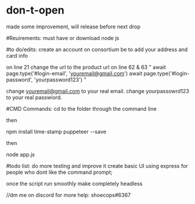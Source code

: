 # don-t-open

made some improvement, will release before next drop


#Reuirements:
must have or download node js

#to do/edits:
create an account on consortium be to add your address and card info

on line 21 change the url to the product url
on line 62 & 63
"        await page.type('#login-email', 'youremail@gmail.com')
        await page.type('#login-password', 'yourpassword123')
 "
 
 change youremail@gmail.com to your real email.
 change yourpassowrd123 to your real passwiord.

#CMD Commands:
cd to the folder through the command line 

then 

npm install time-stamp puppeteer --save

then

node app.js

#todo list:
do more testing and improve it
create basic UI using express for people who dont like the command prompt;

once the script run smoothly make completely headless

//dm me on discord for more help: shoecops#6367
